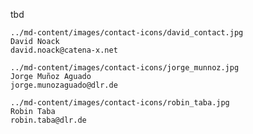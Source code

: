 tbd


```contact_card
../md-content/images/contact-icons/david_contact.jpg
David Noack
david.noack@catena-x.net
```

```contact_card
../md-content/images/contact-icons/jorge_munnoz.jpg
Jorge Muñoz Aguado
jorge.munozaguado@dlr.de
```

```contact_card
../md-content/images/contact-icons/robin_taba.jpg
Robin Taba
robin.taba@dlr.de
```
